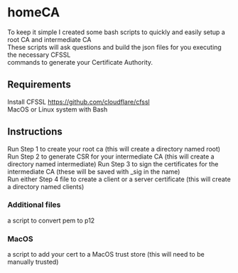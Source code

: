 # homeCA
To keep it simple I created some bash scripts to quickly and easily setup a root CA and intermediate CA  
These scripts will ask questions and build the json files for you executing the necessary CFSSL  
commands to generate your Certificate Authority.

## Requirements
Install CFSSL https://github.com/cloudflare/cfssl  
MacOS or Linux system with Bash

## Instructions
Run Step 1 to create your root ca (this will create a directory named root)  
Run Step 2 to generate CSR for your intermediate CA  (this will create a directory named intermediate)
Run Step 3 to sign the certificates for the intermediate CA (these will be saved with _sig in the name)  
Run either Step 4 file to create a client or a server certificate (this will create a directory named clients)  
  
### Additional files  
a script to convert pem to p12  
### MacOS
a script to add your cert to a MacOS trust store (this will need to be manually trusted)  
